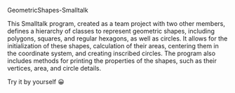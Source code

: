 GeometricShapes-Smalltalk

This Smalltalk program, created as a team project with two other members, defines a hierarchy of classes to represent geometric shapes, including polygons, squares, and regular hexagons, as well as circles. 
It allows for the initialization of these shapes, calculation of their areas, centering them in the coordinate system, and creating inscribed circles. 
The program also includes methods for printing the properties of the shapes, such as their vertices, area, and circle details.  

Try it by yourself  😀
